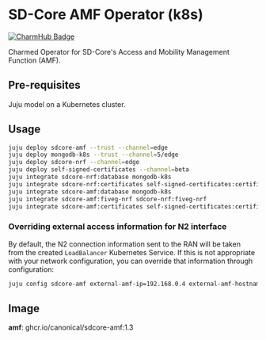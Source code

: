 # SD-Core AMF Operator (k8s)
[![CharmHub Badge](https://charmhub.io/sdcore-amf/badge.svg)](https://charmhub.io/sdcore-amf)

Charmed Operator for SD-Core's Access and Mobility Management Function (AMF).


## Pre-requisites

Juju model on a Kubernetes cluster.

## Usage

```bash
juju deploy sdcore-amf --trust --channel=edge
juju deploy mongodb-k8s --trust --channel=5/edge
juju deploy sdcore-nrf --channel=edge
juju deploy self-signed-certificates --channel=beta
juju integrate sdcore-nrf:database mongodb-k8s
juju integrate sdcore-nrf:certificates self-signed-certificates:certificates
juju integrate sdcore-amf:database mongodb-k8s
juju integrate sdcore-amf:fiveg-nrf sdcore-nrf:fiveg-nrf
juju integrate sdcore-amf:certificates self-signed-certificates:certificates
```

### Overriding external access information for N2 interface

By default, the N2 connection information sent to the RAN will be taken from
the created `LoadBalancer` Kubernetes Service. If this is not appropriate with
your network configuration, you can override that information through
configuration:

```bash
juju config sdcore-amf external-amf-ip=192.168.0.4 external-amf-hostname=amf.example.com
```

## Image

**amf**: ghcr.io/canonical/sdcore-amf:1.3
